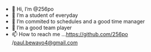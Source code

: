 - 👋 Hi, I’m @256po
- 👀 I’m a  student of everyday 
- 🌱 I’m commited to schedules and a good time manager 
- 💞️ I’m a good team player 
- 📫 How to reach me ...https://github.com/256po /paul.bewayo4@gmail.com 

<!---
256po/256po is a ✨ special ✨ repository because its `README.md` (this file) appears on your GitHub profile.
You can click the Preview link to take a look at your changes.
--->
